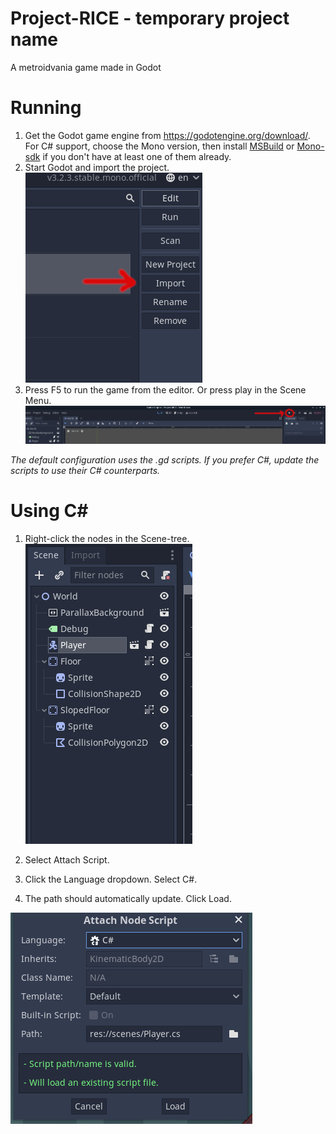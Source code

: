 # Project-RICE - temporary project name
  A metroidvania game made in Godot
  
# Running
1. Get the Godot game engine from https://godotengine.org/download/. For C# support, choose the Mono version, then install <a href="https://visualstudio.microsoft.com/downloads/?q=build+tools">MSBuild</a> or <a href="https://www.mono-project.com/download/stable/">Mono-sdk</a> if you don't have at least one of them already.
2. Start Godot and import the project.  
![importing](./docs/images/importing.png)
3. Press F5 to run the game from the editor. Or press play in the Scene Menu.  
![running](./docs/images/running.png)  

*The default configuration uses the .gd scripts. If you prefer C#, update the scripts to use their C# counterparts.*
# Using C#  
1. Right-click the nodes in the Scene-tree.   
![selecting nodes](./docs/images/selectingNodes.png)  

2. Select Attach Script. 
3. Click the Language dropdown. Select C#.
4. The path should automatically update. Click Load.  

![switching scripts](./docs/images/switchingScripts.png)  
